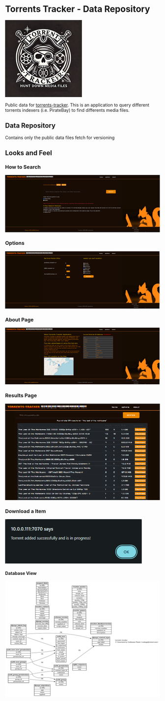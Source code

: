 # Torrents Tracker - Data Repository

![logo](doc/img/logo_small.png)
 
Public data for [torrents-tracker](https://github.com/arsscriptum/torrents-tracker).
This is an application to query different torrents indexers (i.e. PirateBay) to find differents media files. 

## Data Repository

Contains only the public data files fetch for versioning


## Looks and Feel

### How to Search

![1](doc/img/tracker01.png)

### Options

![2](doc/img/tracker02.png)


### About Page

![3](doc/img/tracker03.png)


### Results Page

![4](doc/img/tracker04.png)


### Download a Item

![5](doc/img/tracker05.png)



#### Database View

![db](doc/img/dbview.png)